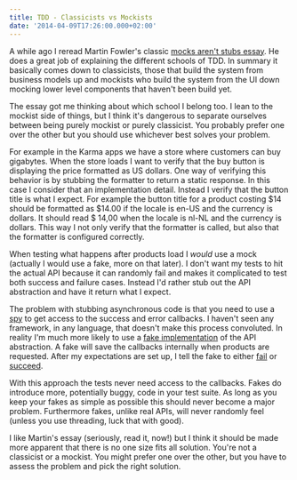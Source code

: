 ```yaml
---
title: TDD - Classicists vs Mockists
date: '2014-04-09T17:26:00.000+02:00'
---
```


A while ago I reread Martin Fowler's classic [mocks aren't stubs essay][]. He does a great job of explaining the different schools of TDD. In summary it basically comes down to classicists, those that build the system from business models up and mockists who build the system from the UI down mocking lower level components that haven't been build yet.

[mocks aren't stubs essay]: http://martinfowler.com/articles/mocksArentStubs.html

The essay got me thinking about which school I belong too. I lean to the mockist side of things, but I think it's dangerous to separate ourselves between being purely mockist or purely classicist. You probably prefer one over the other but you should use whichever best solves your problem.

For example in the Karma apps we have a store where customers can buy gigabytes. When the store loads I want to verify that the buy button is displaying the price formatted as US dollars. One way of verifying this behavior is by stubbing the formatter to return a static response. In this case I consider that an implementation detail. Instead I verify that the button title is what I expect. For example the button title for a product costing $14 should be formatted as $14.00 if the locale is en-US and the currency is dollars. It should read $ 14,00 when the locale is nl-NL and the currency is dollars. This way I not only verify that the formatter is called, but also that the formatter is configured correctly.

When testing what happens after products load I *would* use a mock (actually I would use a fake, more on that later). I don't want my tests to hit the actual API because it can randomly fail and makes it complicated to test both success and failure cases. Instead I'd rather stub out the API abstraction and have it return what I expect.

The problem with stubbing asynchronous code is that you need to use a [spy](https://github.com/jonreid/OCMockito#capturing-arguments-for-further-assertions) to get access to the success and error callbacks. I haven't seen any framework, in any language, that doesn't make this process convoluted. In reality I'm much more likely to use a [fake implementation](https://github.com/klaaspieter/APIClient/blob/master/Specs/APITestHTTPClient.m#L39) of the API abstraction. A fake will save the callbacks internally when products are requested. After my expectations are set up, I tell the fake to either [fail](https://github.com/klaaspieter/APIClient/blob/master/Specs/APITestHTTPClient.m#L101) or [succeed](https://github.com/klaaspieter/APIClient/blob/master/Specs/APITestHTTPClient.m#L77).

With this approach the tests never need access to the callbacks. Fakes do introduce more, potentially buggy, code in your test suite. As long as you keep your fakes as simple as possible this should never become a major problem. Furthermore fakes, unlike real APIs, will never randomly feel (unless you use threading, luck that with good).

I like Martin's essay (seriously, read it, now!) but I think it should be made more apparent that there is no one size fits all solution. You're not a classicist or a mockist. You might prefer one over the other, but you have to assess the problem and pick the right solution.
